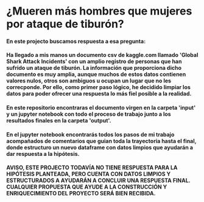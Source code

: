 # ¿Mueren más hombres que mujeres por ataque de tiburón?
#### En este projecto buscamos respuesta a esa pregunta:

#### Ha llegado a mis manos un documento csv de kaggle.com llamado 'Global Shark Attack Incidents' con un amplio registro de personas que han sufrido un ataque de tiburón. La información que proporciona dicho documento es muy amplia, aunque muchos de estos datos contienen valores nulos, otros son ambiguos u ocupan un lugar que no les correcponde. Por ello, como primer paso lógico, he decidido limpiar los datos para poder ofrecer una respuesta lo más fiel posible a la realidad.

#### En este repositorio encontraras el documento virgen en la carpeta 'input' y un jupyter notebook con todo el proceso de trabajo junto a los resultados finales en la carpeta 'output'. 

#### En el jupyter notebook encontrarás todos los pasos de mi trabajo acompañados de comentarios que guian toda la trayectoria hasta el final, donde estructuro un nuevo dataframe con datos limpios que ayudarán a dar respuesta a la hipótesis.

#### AVISO, ESTE PROJECTO TODAVÍA NO TIENE RESPUESTA PARA LA HIPÓTESIS PLANTEADA, PERO CUENTA CON DATOS LIMPIOS Y ESTRUCTURADOS A AYUDARÁN A CONCLUIR UNA RESPUESTA FINAL. CUALQUIER PROPUESTA QUE AYUDE A LA CONSTRUCCIÓN Y ENRIQUECIMIENTO DEL PROYECTO SERÁ BIEN RECIBIDA.
